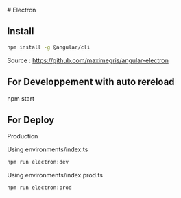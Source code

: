 # Electron

## Install
```bash
npm install -g @angular/cli
```

Source :
https://github.com/maximegris/angular-electron


## For Developpement with auto rereload

npm start

## For Deploy

Production



Using environments/index.ts
```bash
npm run electron:dev
```

Using environments/index.prod.ts
```bash
npm run electron:prod
```
